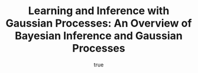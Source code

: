 ---
abstract: ''
author:
- family: Lawrence
  given: Neil D.
  gscholar: r3SJcvoAAAAJ
  institute: University of Sheffield
  twitter: lawrennd
  url: http://inverseprobability.com
categories:
- Lawrence-gpbayes08
day: '01'
errata: []
extras: []
group: ''
key: Lawrence-gpbayes08
layout: talk
linkpdf: ftp://ftp.dcs.shef.ac.uk/home/neil/gpAndBayes.pdf
month: 4
published: 2008-04-01
section: pre
title: 'Learning and Inference with <span>G</span>aussian Processes: An Overview of
  <span>B</span>ayesian Inference and <span>G</span>aussian Processes'
venue: Data Modelling Series, University of Sheffield, U.K.
year: '2008'
---